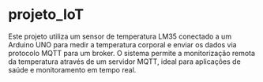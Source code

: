 # projeto_IoT
Este projeto utiliza um sensor de temperatura LM35 conectado a um Arduino UNO para medir a temperatura corporal e enviar os dados via protocolo MQTT para um broker. O sistema permite a monitorização remota da temperatura através de um servidor MQTT, ideal para aplicações de saúde e monitoramento em tempo real.
